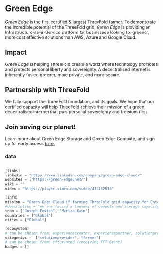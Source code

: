 # Green Edge

*Green Edge* is the first certified & largest ThreeFold farmer. To demonstrate the incredible potential of the ThreeFold grid, *Green Edge* is providing an Infrastructure-as-a-Service platform for businesses looking for greener, more cost effective solutions than AWS, Azure and Google Cloud.

## Impact

*Green Edge* is helping ThreeFold create a world where technology promotes and protects personal liberty and sovereignty. A decentralised internet is inherently faster, greener, more private, and more secure.

## Partnership with ThreeFold

We fully support the ThreeFold foundation, and its goals. We hope that our certified capacity will help ThreeFold achieve their mission of a green, decentralised internet that puts personal sovereignty and freedom first.

## Join saving our planet!

Learn more about Green Edge Storage and Green Edge Compute, and sign up for early access <a href=“https://green-edge.net”>here.</a>

### data

```python

[links]
linkedin = "https://www.linkedin.com/company/green-edge-cloud/"
websites = ["https://green-edge.net/"]
wiki = ""
video = "https://player.vimeo.com/video/413132618"

[info]
mission = "Green Edge Cloud if farming ThreeFold grid capacity for Enterprises in world class datacenters."
#description = "We are facing a tsunami of compute and storage capacity demand. The current internet giants are already struggling to meet this demand, and will continue to push their highly centralised technologies that compromise personal sovereignty and privacy, while burning through an unsustainable amount of energy and natural resources. This i snot good for the planet and inherently not good for all of us.  The necessity to deliver on this demand is clear and represents an excellent business opportunity for a truly decentralised compute & storage platform, but also the opportunity to have a positive impact on the planet and the future of the human race. Green Edge Cloud believes in helping create a world where technology promotes and protects personal liberty and sovereignty. A decentralised internet is inherently faster, greener, more private, and more secure. Green Edge Cloud is the first & largest ThreeFold farmer. We fully support the ThreeFold foundation, and its goals. We hope that our certified capacity will help ThreeFold achieve their mission of a green, decentralized internet that puts personal sovereignty and freedom first. We are launching an Infrastructure-as-a-Service platform for businesses looking for greener, more cost effective solutions than AWS, Azure and Google Cloud."
team = ["Joseph Foxton", "Mariza Kain"]
countries = ["Global"]
cities = ["Global"]

[ecosystem]
# can be chosen from: experiencecreator, experiencepartner, solutionprovider, farmer, systemintegrator
categories =  ["solutionprovider", "farmer"]
# can be chosen from: tftgranted (receiving TFT Grant)
badges = []

```
